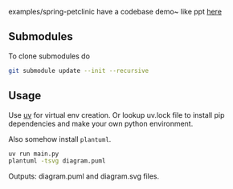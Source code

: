 examples/spring-petclinic have a codebase demo~ like ppt
[here](https://speakerdeck.com/michaelisvy/spring-petclinic-sample-application)

## Submodules
To clone submodules do
```sh
git submodule update --init --recursive
```

## Usage
Use [uv](https://docs.astral.sh/uv/) for virtual env creation.
Or lookup uv.lock file to install pip dependencies and make your own python environment.

Also somehow install `plantuml`.

```sh
uv run main.py
plantuml -tsvg diagram.puml
```

Outputs: diagram.puml and diagram.svg files.
